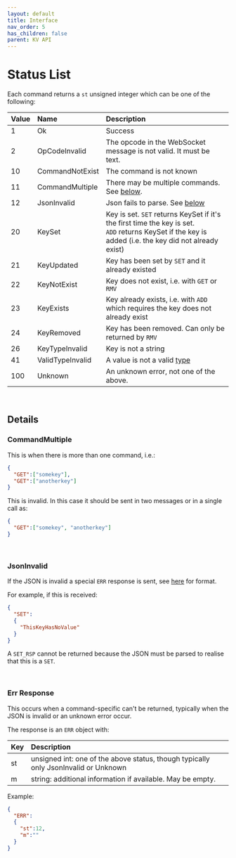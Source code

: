```yaml
---
layout: default
title: Interface
nav_order: 5
has_children: false
parent: KV API
---
```


# Status List

Each command returns a `st` unsigned integer which can be one of the following:


| Value                 | Name      | Description   |
|:---                   |:---       |:---           |
| 1   | Ok                | Success   |
| 2   | OpCodeInvalid     | The opcode in the WebSocket message is not valid. It must be text. |
| 10  | CommandNotExist   | The command is not known |
| 11  | CommandMultiple   | There may be multiple commands. See [below](#commandmultiple).  |
| 12  | JsonInvalid       | Json fails to parse. See [below](#jsoninvalid) |
| 20  | KeySet            | Key is set. `SET` returns KeySet if it's the first time the key is set. <br /> `ADD` returns KeySet if the key is added (i.e. the key did not already exist) |
| 21  | KeyUpdated        | Key has been set by `SET` and it already existed |
| 22  | KeyNotExist       | Key does not exist, i.e. with `GET` or `RMV` |
| 23  | KeyExists         | Key already exists, i.e. with `ADD` which requires the key does not already exist |
| 24  | KeyRemoved        | Key has been removed. Can only be returned by `RMV` |
| 26  | KeyTypeInvalid    | Key is not a string |
| 41  | ValidTypeInvalid  | A value is not a valid [type](keyvalues.md#value-types) |
| 100 | Unknown           | An unknown error, not one of the above. |



<br/>

## Details

### CommandMultiple
This is when there is more than one command, i.e.:

```json
{
  "GET":["somekey"],
  "GET":["anotherkey"]
}
```

This is invalid. In this case it should be sent in two messages or in a single call as:

```json
{
  "GET":["somekey", "anotherkey"]
}
```

<br/>

### JsonInvalid
If the JSON is invalid a special `ERR` response is sent, see [here](#err-response) for format.

For example, if this is received:

```json
{
  "SET":
  {
    "ThisKeyHasNoValue"
  }
}
```

A `SET_RSP` cannot be returned because the JSON must be parsed to realise that this is a `SET`.

<br/>

### Err Response
This occurs when a command-specific can't be returned, typically when the JSON is invalid or an unknown error occur. 

The response is an `ERR` object with:

| Key | Description   |
|:--- |:---           |
| st  | unsigned int: one of the above status, though typically only JsonInvalid or Unknown |
| m   | string: additional information if available. May be empty. |

Example:

```json
{
  "ERR":
  {
    "st":12,
    "m":""
  }
}
